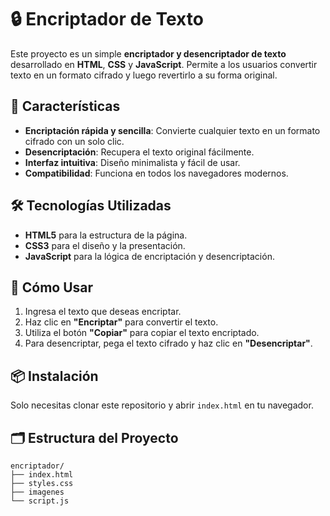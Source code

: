 # 🔒 Encriptador de Texto

Este proyecto es un simple **encriptador y desencriptador de texto** desarrollado en **HTML**, **CSS** y **JavaScript**. Permite a los usuarios convertir texto en un formato cifrado y luego revertirlo a su forma original.

## 🚀 Características

- **Encriptación rápida y sencilla**: Convierte cualquier texto en un formato cifrado con un solo clic.
- **Desencriptación**: Recupera el texto original fácilmente.
- **Interfaz intuitiva**: Diseño minimalista y fácil de usar.
- **Compatibilidad**: Funciona en todos los navegadores modernos.

## 🛠️ Tecnologías Utilizadas

- **HTML5** para la estructura de la página.
- **CSS3** para el diseño y la presentación.
- **JavaScript** para la lógica de encriptación y desencriptación.

## 📄 Cómo Usar

1. Ingresa el texto que deseas encriptar.
2. Haz clic en **"Encriptar"** para convertir el texto.
3. Utiliza el botón **"Copiar"** para copiar el texto encriptado.
4. Para desencriptar, pega el texto cifrado y haz clic en **"Desencriptar"**.

## 📦 Instalación

Solo necesitas clonar este repositorio y abrir `index.html` en tu navegador.

## 🗂️ Estructura del Proyecto

```plaintext
encriptador/
├── index.html
├── styles.css
├── imagenes
└── script.js

